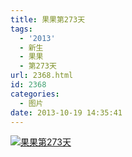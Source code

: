 ```yaml
---
title: 果果第273天
tags:
  - '2013'
  - 新生
  - 果果
  - 第273天
url: 2368.html
id: 2368
categories:
  - 图片
date: 2013-10-19 14:35:41
---
```


[![](http://photo.guolaijie.com/rooufer/uploads/2013/11/果果第273天.jpg "果果第273天")](http://photo.guolaijie.com/rooufer/uploads/2013/11/果果第273天.jpg)